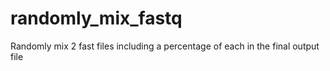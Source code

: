 # randomly_mix_fastq
Randomly mix 2 fast files including a percentage of each in the final output file
